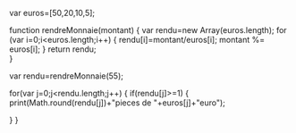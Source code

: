  var euros=[50,20,10,5];
                                      
 function rendreMonnaie(montant)
{
var rendu=new Array(euros.length);
   for (var i=0;i<euros.length;i++)
   {
   rendu[i]=montant/euros[i];
    montant %= euros[i];
   }
   return rendu;                                   
}
                                      
var rendu=rendreMonnaie(55);
                                      
for(var j=0;j<rendu.length;j++)
{
  if(rendu[j]>=1)
 {
  print(Math.round(rendu[j])+"pieces de "+euros[j]+"euro");
                                      
 }
}